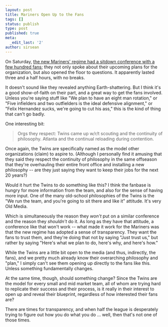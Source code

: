 ```yaml
---
layout: post
title: Mariners Open Up to the Fans
tags: []
status: publish
type: post
published: true
meta:
  _edit_last: '2'
author: sirsean
---
```

On Saturday, <a href="http://ussmariner.com/2009/01/10/the-jan-10-recap-of-sorts/">the new Mariners' regime had a sitdown conference with a few hundred fans</a>; they not only spoke about their upcoming plans for the organization, but also opened the floor to questions. It apparently lasted three and a half hours, with no breaks.

It doesn't sound like they revealed anything Earth-shattering. But I think it's a good show-of-faith on their part, and a great way to get the fans involved. Unless you're saying stuff like "We plan to have an eight man rotation," or "Five infielders and two outfielders is the ideal defensive alignment," or "Felix Hernandez sucks, we're going to cut his ass," this is the kind of thing that can't go badly.

One interesting bit:
<blockquote>Orgs they respect: Twins came up w/r/t scouting and the continuity of philosophy. Atlanta and the continual reloading during contention.</blockquote>
Once again, the Twins are specifically named as the model other organizations (claim) to aspire to. (Although I personally find it amusing that they said they respect the continuity of philosophy in the same offseason that they're overhauling their entire front office and installing a new philosophy -- are they just saying they want to keep their jobs for the next 20 years?)

Would it hurt the Twins to do something like this? I think the fanbase is hungry for more information from the team, and also for the sense of having more input. One of the many old-school philosophies of the Twins is the "We run the team, and you're going to sit there and like it" attitude. It's very Old Media.

Which is simultaneously the reason they <em>won't</em> put on a similar conference and the reason they <em>shouldn't</em> do it. As long as they have that attitude, a conference like that won't work -- what made it work for the Mariners was that the new regime has adopted a sense of transparency. They want the fans to trust them, and they're doing that not by saying "Just trust us," but rather by saying "Here's what we plan to do, here's why, and here's how."

While the Twins are a little bit open to the media (and thus, indirectly, the fans), and we pretty much already know their overarching philosophy and "plan," I simply can't see them opening up directly to the fans like this. Unless something fundamentally changes.

At the same time, though, should something change? Since the Twins are the model for every small and mid market team, all of whom are trying hard to replicate their success and their process, is it really in their interest to open up and reveal their blueprint, regardless of how interested their fans are?

There are times for transparency, and when half the league is desperately trying to figure out how you do what you do ... well, then that's not one of those times.
